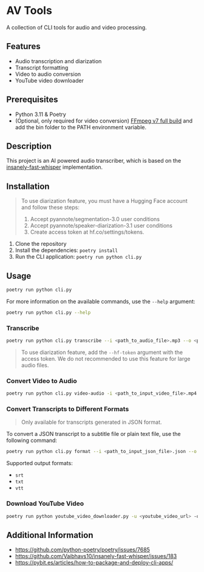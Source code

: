 # AV Tools

A collection of CLI tools for audio and video processing.

## Features

- Audio transcription and diarization
- Transcript formatting
- Video to audio conversion
- YouTube video downloader

## Prerequisites

- Python 3.11 & Poetry
- (Optional, only required for video conversion) [FFmpeg v7 full build](https://www.gyan.dev/ffmpeg/builds/ffmpeg-release-full.7z) and add the bin folder to the PATH environment variable.

## Description

This project is an AI powered audio transcriber, which is based on the [insanely-fast-whisper](https://github.com/Vaibhavs10/insanely-fast-whisper) implementation.

## Installation

> To use diarization feature, you must have a Hugging Face account and follow these steps:
> 1. Accept pyannote/segmentation-3.0 user conditions
> 2. Accept pyannote/speaker-diarization-3.1 user conditions
> 3. Create access token at hf.co/settings/tokens.

1. Clone the repository
2. Install the dependencies: `poetry install`
3. Run the CLI application: `poetry run python cli.py`

## Usage

```bash
poetry run python cli.py
```

For more information on the available commands, use the `--help` argument:

```bash
poetry run python cli.py --help
```

### Transcribe

```bash
poetry run python cli.py transcribe --i <path_to_audio_file>.mp3 --o <path_to_output_file>.json
```

> To use diarization feature, add the `--hf-token` argument with the access token. We do not recommended to use this feature for large audio files.

### Convert Video to Audio

```bash
poetry run python cli.py video-audio -i <path_to_input_video_file>.mp4 -o <path_to_output_audio_file>.mp3
```

### Convert Transcripts to Different Formats

> Only available for transcripts generated in JSON format.

To convert a JSON transcript to a subtitle file or plain text file, use the following command:

```bash
poetry run python cli.py format --i <path_to_input_json_file>.json --o <path_to_output_file>.srt
```

Supported output formats:
- `srt`
- `txt`
- `vtt`

### Download YouTube Video

```bash
poetry run python youtube_video_downloader.py -u <youtube_video_url> -o <path_to_output_file>.mp4
```

## Additional Information

- https://github.com/python-poetry/poetry/issues/7685
- https://github.com/Vaibhavs10/insanely-fast-whisper/issues/183
- https://pybit.es/articles/how-to-package-and-deploy-cli-apps/